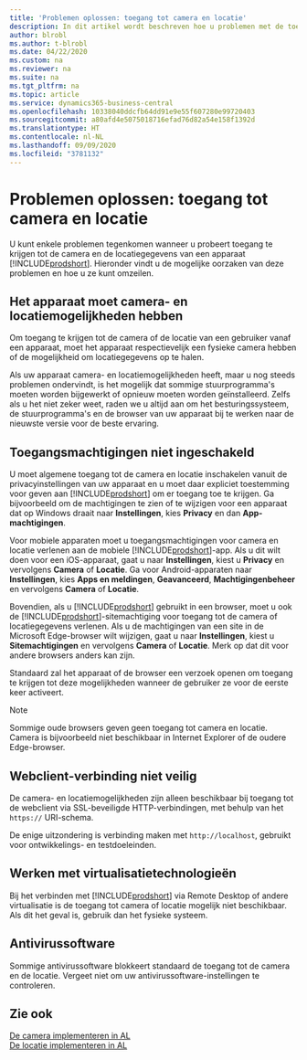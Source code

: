 ```yaml
---
title: 'Problemen oplossen: toegang tot camera en locatie'
description: In dit artikel wordt beschreven hoe u problemen met de toegang tot camera- en locatiegegevens in Business Central oplost.
author: blrobl
ms.author: t-blrobl
ms.date: 04/22/2020
ms.custom: na
ms.reviewer: na
ms.suite: na
ms.tgt_pltfrm: na
ms.topic: article
ms.service: dynamics365-business-central
ms.openlocfilehash: 10338040ddcfb64dd91e9e55f607280e99720403
ms.sourcegitcommit: a80afd4e5075018716efad76d82a54e158f1392d
ms.translationtype: HT
ms.contentlocale: nl-NL
ms.lasthandoff: 09/09/2020
ms.locfileid: "3781132"
---
```

# <a name="troubleshooting-accessing-camera-and-location"></a>Problemen oplossen: toegang tot camera en locatie

U kunt enkele problemen tegenkomen wanneer u probeert toegang te krijgen tot de camera en de locatiegegevens van een apparaat [!INCLUDE[prodshort](includes/prodshort.md)]. Hieronder vindt u de mogelijke oorzaken van deze problemen en hoe u ze kunt omzeilen.

## <a name="device-must-have-camera-and-location-capabilities"></a>Het apparaat moet camera- en locatiemogelijkheden hebben

Om toegang te krijgen tot de camera of de locatie van een gebruiker vanaf een apparaat, moet het apparaat respectievelijk een fysieke camera hebben of de mogelijkheid om locatiegegevens op te halen.

Als uw apparaat camera- en locatiemogelijkheden heeft, maar u nog steeds problemen ondervindt, is het mogelijk dat sommige stuurprogramma's moeten worden bijgewerkt of opnieuw moeten worden geïnstalleerd. Zelfs als u het niet zeker weet, raden we u altijd aan om het besturingssysteem, de stuurprogramma's en de browser van uw apparaat bij te werken naar de nieuwste versie voor de beste ervaring.

## <a name="access-permissions-not-enabled"></a>Toegangsmachtigingen niet ingeschakeld

U moet algemene toegang tot de camera en locatie inschakelen vanuit de privacyinstellingen van uw apparaat en u moet daar expliciet toestemming voor geven aan [!INCLUDE[prodshort](includes/prodshort.md)] om er toegang toe te krijgen. Ga bijvoorbeeld om de machtigingen te zien of te wijzigen voor een apparaat dat op Windows draait naar **Instellingen**, kies **Privacy** en dan **App-machtigingen**. 

Voor mobiele apparaten moet u toegangsmachtigingen voor camera en locatie verlenen aan de mobiele [!INCLUDE[prodshort](includes/prodshort.md)]-app. Als u dit wilt doen voor een iOS-apparaat, gaat u naar **Instellingen**, kiest u **Privacy** en vervolgens **Camera** of **Locatie**. Ga voor Android-apparaten naar **Instellingen**, kies **Apps en meldingen**, **Geavanceerd**, **Machtigingenbeheer** en vervolgens **Camera** of **Locatie**.

Bovendien, als u [!INCLUDE[prodshort](includes/prodshort.md)] gebruikt in een browser, moet u ook de [!INCLUDE[prodshort](includes/prodshort.md)]-sitemachtiging voor toegang tot de camera of locatiegegevens verlenen. Als u de machtigingen van een site in de Microsoft Edge-browser wilt wijzigen, gaat u naar **Instellingen**, kiest u **Sitemachtigingen** en vervolgens **Camera** of **Locatie**. Merk op dat dit voor andere browsers anders kan zijn.

Standaard zal het apparaat of de browser een verzoek openen om toegang te krijgen tot deze mogelijkheden wanneer de gebruiker ze voor de eerste keer activeert.

> [!NOTE]  
> Sommige oude browsers geven geen toegang tot camera en locatie. Camera is bijvoorbeeld niet beschikbaar in Internet Explorer of de oudere Edge-browser.

## <a name="web-client-connection-not-secure"></a>Webclient-verbinding niet veilig

De camera- en locatiemogelijkheden zijn alleen beschikbaar bij toegang tot de webclient via SSL-beveiligde HTTP-verbindingen, met behulp van het `https://` URI-schema. 

De enige uitzondering is verbinding maken met `http://localhost`, gebruikt voor ontwikkelings- en testdoeleinden.


## <a name="working-with-virtualization-technologies"></a>Werken met virtualisatietechnologieën

Bij het verbinden met [!INCLUDE[prodshort](includes/prodshort.md)] via Remote Desktop of andere virtualisatie is de toegang tot camera of locatie mogelijk niet beschikbaar. Als dit het geval is, gebruik dan het fysieke systeem.

## <a name="antivirus-software"></a>Antivirussoftware
Sommige antivirussoftware blokkeert standaard de toegang tot de camera en de locatie. Vergeet niet om uw antivirussoftware-instellingen te controleren.

## <a name="see-also"></a>Zie ook
[De camera implementeren in AL](/dynamics365/business-central/dev-itpro/developer/devenv-implement-camera-al)  
[De locatie implementeren in AL](/dynamics365/business-central/dev-itpro/developer/devenv-implement-location-al)
